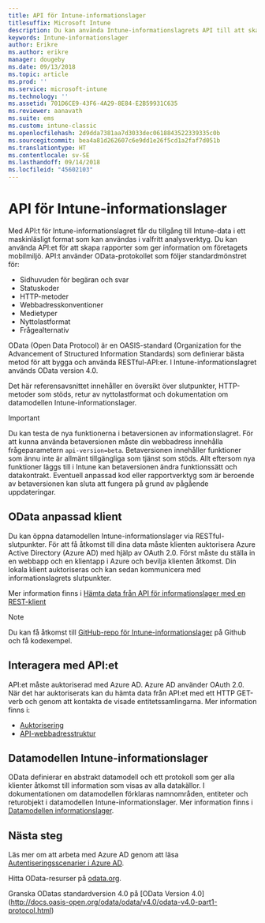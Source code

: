 ```yaml
---
title: API för Intune-informationslager
titlesuffix: Microsoft Intune
description: Du kan använda Intune-informationslagrets API till att skapa rapporter som ger inblick i företagets mobilmiljö.
keywords: Intune-informationslager
author: Erikre
ms.author: erikre
manager: dougeby
ms.date: 09/13/2018
ms.topic: article
ms.prod: ''
ms.service: microsoft-intune
ms.technology: ''
ms.assetid: 701D6CE9-43F6-4A29-8E84-E2B59931C635
ms.reviewer: aanavath
ms.suite: ems
ms.custom: intune-classic
ms.openlocfilehash: 2d9dda7381aa7d3033dec0618843522339335c0b
ms.sourcegitcommit: bea4a81d262607c6e9dd1e26f5cd1a2faf7d051b
ms.translationtype: HT
ms.contentlocale: sv-SE
ms.lasthandoff: 09/14/2018
ms.locfileid: "45602103"
---
```

#  <a name="intune-data-warehouse-api"></a>API för Intune-informationslager

Med API:t för Intune-informationslagret får du tillgång till Intune-data i ett maskinläsligt format som kan användas i valfritt analysverktyg. Du kan använda API:et för att skapa rapporter som ger information om företagets mobilmiljö. API:t använder OData-protokollet som följer standardmönstret för:

  -   Sidhuvuden för begäran och svar
  -   Statuskoder
  -   HTTP-metoder
  -   Webbadresskonventioner
  -   Medietyper
  -   Nyttolastformat
  -   Frågealternativ

OData (Open Data Protocol) är en OASIS-standard (Organization for the Advancement of Structured Information Standards) som definierar bästa metod för att bygga och använda RESTful-API:er. I Intune-informationslagret används OData version 4.0.

Det här referensavsnittet innehåller en översikt över slutpunkter, HTTP-metoder som stöds, retur av nyttolastformat och dokumentation om datamodellen Intune-informationslager.

> [!Important]  
> Du kan testa de nya funktionerna i betaversionen av informationslagret. För att kunna använda betaversionen måste din webbadress innehålla frågeparametern `api-version=beta`. Betaversionen innehåller funktioner som ännu inte är allmänt tillgängliga som tjänst som stöds. Allt eftersom nya funktioner läggs till i Intune kan betaversionen ändra funktionssätt och datakontrakt. Eventuell anpassad kod eller rapportverktyg som är beroende av betaversionen kan sluta att fungera på grund av pågående uppdateringar. <!--If you experience problems with the beta service, follow [link to feedback process]() to report the issue or provide feedback.-->

## <a name="odata-custom-client"></a>OData anpassad klient

Du kan öppna datamodellen Intune-informationslager via RESTful-slutpunkter. För att få åtkomst till dina data måste klienten auktorisera Azure Active Directory (Azure AD) med hjälp av OAuth 2.0. Först måste du ställa in en webbapp och en klientapp i Azure och bevilja klienten åtkomst. Din lokala klient auktoriseras och kan sedan kommunicera med informationslagrets slutpunkter.

Mer information finns i [Hämta data från API för informationslager med en REST-klient](reports-proc-data-rest.md)

> [!Note]  
> Du kan få åtkomst till [GitHub-repo för Intune-informationslager](https://github.com/Microsoft/Intune-Data-Warehouse) på Github och få kodexempel.

## <a name="interacting-with-the-api"></a>Interagera med API:et

API:et måste auktoriserad med Azure AD. Azure AD använder OAuth 2.0. När det har auktoriserats kan du hämta data från API:et med ett HTTP GET-verb och genom att kontakta de visade entitetssamlingarna. Mer information finns i:

 -  [Auktorisering](reports-api-url.md)
 -  [API-webbadresstruktur](reports-api-url.md)

## <a name="intune-data-warehouse-data-model"></a>Datamodellen Intune-informationslager

OData definierar en abstrakt datamodell och ett protokoll som ger alla klienter åtkomst till information som visas av alla datakällor. I dokumentationen om datamodellen förklaras namnområden, entiteter och returobjekt i datamodellen Intune-informationslager. Mer information finns i [Datamodellen informationslager](reports-ref-data-model.md).

## <a name="next-steps"></a>Nästa steg

Läs mer om att arbeta med Azure AD genom att läsa [Autentiseringsscenarier i Azure AD](https://docs.microsoft.com/azure/active-directory/develop/active-directory-authentication-scenarios).

Hitta OData-resurser på [odata.org](http://www.odata.org).
  
Granska ODatas standardversion 4.0 på [OData Version 4.0] (http://docs.oasis-open.org/odata/odata/v4.0/odata-v4.0-part1-protocol.html)  

